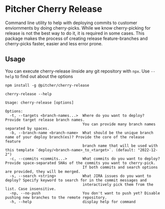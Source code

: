 # Pitcher Cherry Release
Command line utility to help with deploying commits to customer enviornments by doing cherry-picks.
While we know cherry-picking for release is not the best way to do it, it is required in some cases. This package makes the process of creating release feature-branches and cherry-picks faster, easier and less error prone.

## Usage

You can execute cherry-release iinside any git repository with `npx`. Use `--help` to find out about the options
```
npm install -g @pitcher/cherry-release

cherry-release --help
```

```
Usage: cherry-release [options]

Options:
  -t, --targets <branch-names...>  Where do you want to deploy? Provide target release branch names.
                                   You can provide many branch names separated by spaces.
  -b, --branch-name <branch-name>  What should be the unique branch name of your deploy branch(es)? Provide the core of the release feature
                                   branch name that will be used with this template `deploy/<branch-name>_to_<target>`. (default: "2022-12-2")
  -c, --commits <commits...>       What commits do you want to deploy? Provide space-separated SHAs of the commits you want to cherry-pick.
                                   If both commits and search options are provided, they will be merged.
  -s, --search <string>            What JIRA issues do you want to deploy? Specify keyword to search for in the commit messages and
                                   interactively pick them from the list. Case insensitive.
  -np, --no-push                   You don't want to push yet? Disable pushing new branches to the remote repository.
  -h, --help                       display help for command
```

